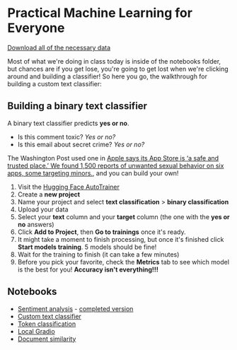 # Practical Machine Learning for Everyone

[Download all of the necessary data](https://raw.githubusercontent.com/jsoma/nciar23-huggingface/main/data.zip)

Most of what we're doing in class today is inside of the notebooks folder, but chances are if you get lose, you're going to get lost when we're clicking around and building a classifier! So here you go, the walkthrough for building a custom text classifier:

## Building a binary text classifier

A binary text classifier predicts **yes or no**.

* Is this comment toxic? *Yes or no?*
* Is this email about secret crime? *Yes or no?*

The Washington Post used one in [Apple says its App Store is ‘a safe and trusted place.’ We found 1,500 reports of unwanted sexual behavior on six apps, some targeting minors.](https://www.washingtonpost.com/technology/2019/11/22/apple-says-its-app-store-is-safe-trusted-place-we-found-reports-unwanted-sexual-behavior-six-apps-some-targeting-minors/), and you can build your own!

1. Visit the [Hugging Face AutoTrainer](https://ui.autotrain.huggingface.co/)
2. Create a **new project**
3. Name your project and select **text classification** > **binary classification**
4. Upload your data
5. Select your **text** column and your **target** column (the one with the **yes or no** answers)
6. Click **Add to Project**, then **Go to trainings** once it's ready.
7. It might take a moment to finish processing, but once it's finished click **Start models training**. 5 models should be fine!
8. Wait for the training to finish (it can take a few minutes)
9. Before you pick your favorite, check the **Metrics** tab to see which model is the best for you! **Accuracy isn't everything!!!**

## Notebooks

* [Sentiment analysis](https://colab.research.google.com/github/jsoma/nicar23-huggingface/blob/master/notebooks/01-Sentiment.ipynb) - [completed version](https://colab.research.google.com/github/jsoma/nicar23-huggingface/blob/master/notebooks/01-Sentiment%20\(completed\).ipynb)
* [Custom text classifier](https://colab.research.google.com/github/jsoma/nicar23-huggingface/blob/master/notebooks/02-Custom%20text%20classifier.ipynb)
* [Token classification](https://colab.research.google.com/github/jsoma/nicar23-huggingface/blob/master/notebooks/03-Token%20classification%20and%20entity%20recognition.ipynb)
* [Local Gradio](https://colab.research.google.com/github/jsoma/nicar23-huggingface/blob/master/notebooks/04-Local%20Gradio.ipynb)
* [Document similarity](https://colab.research.google.com/github/jsoma/nicar23-huggingface/blob/master/notebooks/05-Document%20similarity.ipynb)